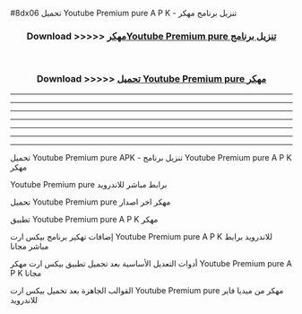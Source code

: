 #8dx06 تحميل Youtube Premium pure  A P K - تنزيل برنامج مهكر



<div align="center">
<h3>Download >>>>> <a href="https://runaway1.web.app/?sq=Youtube Premium pure ">مهكرYoutube Premium pure  تنزيل برنامج</a></h3><br>

<h3>Download >>>>> <a href="https://runaway1.web.app/?sq=Youtube Premium pure ">تحميل Youtube Premium pure  مهكر</a></h3>
</div>


----------------------------------------------------------

----------------------------------------------------------

----------------------------------------------------------

----------------------------------------------------------

----------------------------------------------------------

----------------------------------------------------------

----------------------------------------------------------

تحميل Youtube Premium pure  APK - تنزيل برنامج Youtube Premium pure  A P K مهكر

Youtube Premium pure  برابط مباشر للاندرويد

تحميل Youtube Premium pure  مهكر اخر اصدار

تطبيق Youtube Premium pure  A P K مهكر

إضافات تهكير برنامج بيكس ارت Youtube Premium pure  A P K للاندرويد برابط مباشر مجانا

أدوات التعديل الأساسية بعد تحميل تطبيق بيكس ارت مهكر Youtube Premium pure  A P K مجانا

القوالب الجاهزة بعد تحميل بيكس ارت Youtube Premium pure  مهكر من ميديا فاير للاندرويد


